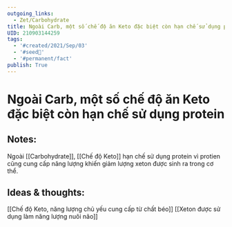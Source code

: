 ```yaml
---
outgoing_links:
  - Zet/Carbohydrate
title: Ngoài Carb, một số chế độ ăn Keto đặc biệt còn hạn chế sử dụng protein
UID: 210903144259
tags:
  - '#created/2021/Sep/03'
  - '#seed🥜'
  - '#permanent/fact'
publish: True
---
```

# Ngoài Carb, một số chế độ ăn Keto đặc biệt còn hạn chế sử dụng protein

## Notes:
Ngoài [[Carbohydrate]], [[Chế độ Keto]] hạn chế sử dụng protein vì protien cũng cung cấp năng lượng khiến giảm lượng xeton được sinh ra trong cơ thể. 

## Ideas & thoughts:
[[Chế độ Keto, năng lượng chủ yếu cung cấp từ chất béo]]
[[Xeton được sử dụng làm năng lượng nuôi não]]
